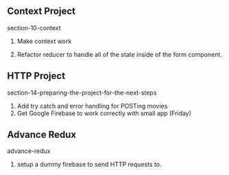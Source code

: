 ## Context Project

section-10-context

1. Make context work

2. Refactor reducer to handle all of the state inside of the form component.

## HTTP Project

section-14-preparing-the-project-for-the-next-steps

1. Add try catch and error handling for POSTing movies
2. Get Google Firebase to work correctly with small app (Friday)

## Advance Redux

advance-redux

1. setup a dummy firebase to send HTTP requests to.
